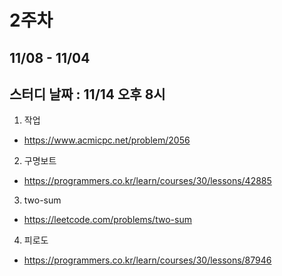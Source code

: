 # 2주차
## 11/08 - 11/04
## 스터디 날짜 : 11/14 오후 8시
1. 작업
- https://www.acmicpc.net/problem/2056
2. 구명보트
- https://programmers.co.kr/learn/courses/30/lessons/42885
3. two-sum
- https://leetcode.com/problems/two-sum
4. 피로도
- https://programmers.co.kr/learn/courses/30/lessons/87946